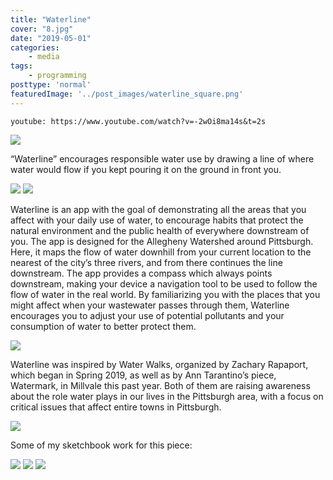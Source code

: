 ```yaml
---
title: "Waterline"
cover: "8.jpg"
date: "2019-05-01"
categories:
    - media
tags:
    - programming
posttype: 'normal'
featuredImage: '../post_images/waterline_square.png'
---
```


`youtube: https://www.youtube.com/watch?v=-2wOi8ma14s&t=2s`

<img src="../post_images/waterline/waterline_big.png">

“Waterline” encourages responsible water use by drawing a line of where water would flow if you kept pouring it on the ground in front you.

<img src="../post_images/waterline/waterline_sample2.png">
<img src="../post_images/waterline/waterline_sample3.png">

Waterline is an app with the goal of demonstrating all the areas that you affect with your daily use of water, to encourage habits that protect the natural environment and the public health of everywhere downstream of you. The app is designed for the Allegheny Watershed around Pittsburgh. Here, it maps the flow of water downhill from your current location to the nearest of the city’s three rivers, and from there continues the line downstream. The app provides a compass which always points downstream, making your device a navigation tool to be used to follow the flow of water in the real world. By familiarizing you with the places that you might affect when your wastewater passes through them, Waterline encourages you to adjust your use of potential pollutants and your consumption of water to better protect them.

<img src="../post_images/waterline/waterline_sample4.png">

Waterline was inspired by Water Walks, organized by Zachary Rapaport, which began in Spring 2019, as well as by Ann Tarantino’s piece, Watermark, in Millvale this past year. Both of them are raising awareness about the role water plays in our lives in the Pittsburgh area, with a focus on critical issues that affect entire towns in Pittsburgh.

<img src="../post_images/waterline/watermark_girl_on_bike.jpeg">

Some of my sketchbook work for this piece:

<img src="../post_images/waterline/waterline_research.png">
<img src="../post_images/waterline/waterline_sketch1.png">
<img src="../post_images/waterline/waterline_sketch2.png">

